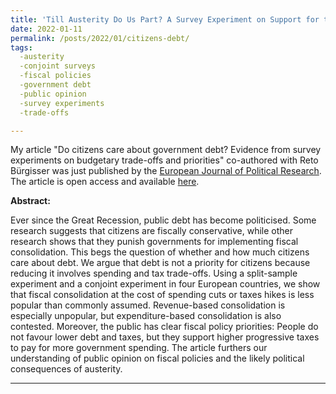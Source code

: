 ```yaml
---
title: 'Till Austerity Do Us Part? A Survey Experiment on Support for the Euro in Italy'
date: 2022-01-11
permalink: /posts/2022/01/citizens-debt/
tags:
  -austerity
  -conjoint surveys
  -fiscal policies
  -government debt
  -public opinion
  -survey experiments
  -trade-offs

---
```


My article "Do citizens care about government debt? Evidence from survey experiments on budgetary trade-offs and priorities" co-authored with Reto Bürgisser was just published by the [European Journal of Political Research](https://ejpr.onlinelibrary.wiley.com/journal/14756765). The article is open access and available [here](https://ejpr.onlinelibrary.wiley.com/doi/full/10.1111/1475-6765.12505).

**Abstract:**

Ever since the Great Recession, public debt has become politicised. Some research suggests that citizens are fiscally conservative, while other research shows that they punish governments for implementing fiscal consolidation. This begs the question of whether and how much citizens care about debt. We argue that debt is not a priority for citizens because reducing it involves spending and tax trade-offs. Using a split-sample experiment and a conjoint experiment in four European countries, we show that fiscal consolidation at the cost of spending cuts or taxes hikes is less popular than commonly assumed. Revenue-based consolidation is especially unpopular, but expenditure-based consolidation is also contested. Moreover, the public has clear fiscal policy priorities: People do not favour lower debt and taxes, but they support higher progressive taxes to pay for more government spending. The article furthers our understanding of public opinion on fiscal policies and the likely political consequences of austerity.

------
